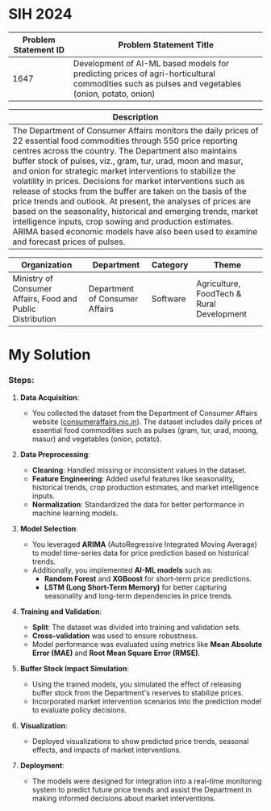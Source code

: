 # SIH 2024

| **Problem Statement ID** | **Problem Statement Title**                                                                                                                                                   |
|--------------------------|------------------------------------------------------------------------------------------------------------------------------------------------------------------------------|
| 1647                     | Development of AI-ML based models for predicting prices of agri-horticultural commodities such as pulses and vegetables (onion, potato, onion)                                 |

| **Description**                                                                                                                                                                                                 |
|-----------------------------------------------------------------------------------------------------------------------------------------------------------------------------------------------------------------|
| The Department of Consumer Affairs monitors the daily prices of 22 essential food commodities through 550 price reporting centres across the country. The Department also maintains buffer stock of pulses, viz., gram, tur, urad, moon and masur, and onion for strategic market interventions to stabilize the volatility in prices. Decisions for market interventions such as release of stocks from the buffer are taken on the basis of the price trends and outlook. At present, the analyses of prices are based on the seasonality, historical and emerging trends, market intelligence inputs, crop sowing and production estimates. ARIMA based economic models have also been used to examine and forecast prices of pulses. |

| **Organization**                                            | **Department**                        | **Category** | **Theme**                               |
|-------------------------------------------------------------|---------------------------------------|--------------|-----------------------------------------|
| Ministry of Consumer Affairs, Food and Public Distribution  | Department of Consumer Affairs        | Software     | Agriculture, FoodTech & Rural Development |


# My Solution

### Steps:
1. **Data Acquisition**:
   - You collected the dataset from the Department of Consumer Affairs website ([consumeraffairs.nic.in](https://consumeraffairs.nic.in/)). The dataset includes daily prices of essential food commodities such as pulses (gram, tur, urad, moong, masur) and vegetables (onion, potato).
   
2. **Data Preprocessing**:
   - **Cleaning**: Handled missing or inconsistent values in the dataset.
   - **Feature Engineering**: Added useful features like seasonality, historical trends, crop production estimates, and market intelligence inputs.
   - **Normalization**: Standardized the data for better performance in machine learning models.

3. **Model Selection**:
   - You leveraged **ARIMA** (AutoRegressive Integrated Moving Average) to model time-series data for price prediction based on historical trends.
   - Additionally, you implemented **AI-ML models** such as:
     - **Random Forest** and **XGBoost** for short-term price predictions.
     - **LSTM (Long Short-Term Memory)** for better capturing seasonality and long-term dependencies in price trends.

4. **Training and Validation**:
   - **Split**: The dataset was divided into training and validation sets.
   - **Cross-validation** was used to ensure robustness.
   - Model performance was evaluated using metrics like **Mean Absolute Error (MAE)** and **Root Mean Square Error (RMSE)**.

5. **Buffer Stock Impact Simulation**:
   - Using the trained models, you simulated the effect of releasing buffer stock from the Department's reserves to stabilize prices.
   - Incorporated market intervention scenarios into the prediction model to evaluate policy decisions.

6. **Visualization**:
   - Deployed visualizations to show predicted price trends, seasonal effects, and impacts of market interventions.

7. **Deployment**:
   - The models were designed for integration into a real-time monitoring system to predict future price trends and assist the Department in making informed decisions about market interventions.
